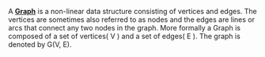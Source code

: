 A [****Graph****](https://www.geeksforgeeks.org/introduction-to-graphs-data-structure-and-algorithm-tutorials/) is a non-linear data structure consisting of vertices and edges. The vertices are sometimes also referred to as nodes and the edges are lines or arcs that connect any two nodes in the graph. More formally a Graph is composed of a set of vertices( V ) and a set of edges( E ). The graph is denoted by G(V, E).